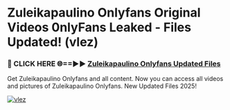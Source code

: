 # Zuleikapaulino Onlyfans Original Videos 0nlyFans Leaked - Files Updated! (vlez)

<h3>🔴 CLICK HERE 🌐==►► <a href="https://tinyurl.com/ehrbuxhb" rel="nofollow">Zuleikapaulino Onlyfans Updated Files</a></h3>

Get Zuleikapaulino Onlyfans and all content. Now you can access all videos and pictures of Zuleikapaulino Onlyfans. New Updated Files 2025!

[![vlez](https://i.imgur.com/lVYEuWS.gif)](https://tinyurl.com/ehrbuxhb)
